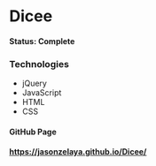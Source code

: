 # Dicee

#### Status: Complete

### Technologies
* jQuery
* JavaScript
* HTML
* CSS

#### GitHub Page
#### https://jasonzelaya.github.io/Dicee/
